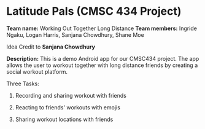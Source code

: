 # Latitude Pals (CMSC 434 Project)
**Team name:** Working Out Together Long Distance
**Team members:** Ingride Ngaku, Logan Harris, Sanjana Chowdhury, Shane Moe

Idea Credit to **Sanjana Chowdhury**

**Description:**
This is a demo Android app for our CMSC434 project. The app allows the user to workout together with long distance friends by creating a social workout platform.

Three Tasks:

1. Recording and sharing workout with friends

2. Reacting to friends' workouts with emojis

3. Sharing workout locations with friends